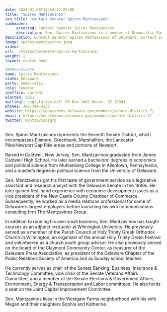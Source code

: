```yaml
---
date: 2024-01-08T11:54:12-05:00
title: "Spiros Mantzavinos"
seo_title: "contact Senator Spiros Mantzavinos"
subheader:
     greeting: Contact Senator Spiros Mantzavinos
     description: Sen. Spiros Mantzavinos is a member of Democratic Party represents the Seventh District in Delaware State Senate, which encompasses Elsmere, Greenbank, Marshallton, the Lancaster Pike/Newport Gap Pike areas and portions of Newport.
description: Contact Senator Spiros Mantzavinos of Delaware. Contact information for Spiros Mantzavinos includes email address, phone number, and mailing address.
image: spiros-mantzavinos.jpeg
video:
url:  /states/delaware/spiros-mantzavinos/
weight: 1
layout: course_home

####candidate
name: Spiros Mantzavinos
state: Delaware
party: Democratic
role: Senator
inoffice: current
elected: 2021
mailing1: Legislative Hall PO Box 1401 Dover, DE 19903
phone1: 302-744-4133
website: https://senatedems.delaware.gov/members/senate-district-7/
email : https://senatedems.delaware.gov/members/senate-district-7/
twitter: mantzavinosgrp
---
```


Sen. Spiros Mantzavinos represents the Seventh Senate District, which encompasses Elsmere, Greenbank, Marshallton, the Lancaster Pike/Newport Gap Pike areas and portions of Newport.

Raised in Caldwell, New Jersey, Sen. Mantzavinos graduated from James Caldwell High School. He later earned a bachelors’ degrees in economics and political science from Muhlenberg College in Allentown, Pennsylvania, and a master’s degree in political science from the University of Delaware.

Sen. Mantzavinos got his first taste of government service as a legislative assistant and research analyst with the Delaware Senate in the 1990s. He later gained first-hand experience with economic development issues as a vice president of the New Castle County Chamber of Commerce. Subsequently, he worked as a media relations professional for some of Delaware’s largest employers before launching his own communications consulting firm The Mantzavinos Group.

In addition to running his own small business, Sen. Mantzavinos has taught courses as an adjunct instructor at Wilmington University. He previously served as a member of the Parish Council at Holy Trinity Greek Orthodox Church in Wilmington, an organizer of the annual Holy Trinity Greek Festival and volunteered as a church youth group advisor. He also previously served on the board of the Claymont Community Center, as treasurer of the Delaware Press Association, as president of the Delaware Chapter of the Public Relations Society of America and as Sunday school teacher.

He currently serves as chair of the Senate Banking, Business, Insurance & Technology Committee, vice chair of the Senate Veterans Affairs Committee, and a member of the Senate Elections & Government Affairs, Environment, Energy & Transportation and Labor committees. He also holds a seat on the Joint Capital Improvement Committee.

Sen. Mantzavinos lives in the Westgate Farms neighborhood with his wife Megan and their daughters Sophia and Katherine.

